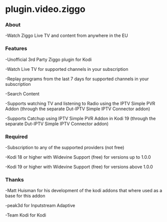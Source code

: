 # plugin.video.ziggo

### About

-Watch Ziggo Live TV and content from anywhere in the EU

### Features

-Unofficial 3rd Party Ziggo plugin for Kodi

-Watch Live TV for supported channels in your subscription

-Replay programs from the last 7 days for supported channels in your subscription

-Search Content

-Supports watching TV and listening to Radio using the IPTV Simple PVR Addon (through the separate Dut-IPTV Simple IPTV Connector addon)

-Supports Catchup using IPTV Simple PVR Addon in Kodi 19 (through the separate Dut-IPTV Simple IPTV Connector addon)

### Required

-Subscription to any of the supported providers (not free)

-Kodi 18 or higher with Widevine Support (free) for versions up to 1.0.0

-Kodi 19 or higher with Widevine Support (free) for versions above 1.0.0

### Thanks

-Matt Huisman for his development of the kodi addons that where used as a base for this addon

-peak3d for Inputstream Adaptive

-Team Kodi for Kodi